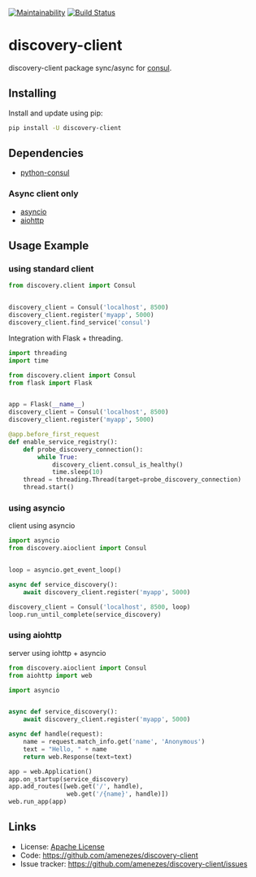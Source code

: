 [![Maintainability](https://api.codeclimate.com/v1/badges/fc7916aab464c8b7d742/maintainability)](https://codeclimate.com/github/amenezes/discovery-client/maintainability)
[![Build Status](https://travis-ci.org/amenezes/discovery-client.svg?branch=master)](https://travis-ci.org/amenezes/discovery-client)

# discovery-client

discovery-client package sync/async for [consul](https://consul.io).

## Installing

Install and update using pip:

````bash
pip install -U discovery-client
````

## Dependencies

- [python-consul](https://python-consul.readthedocs.io/en/latest)

### Async client only 
  - [asyncio](https://docs.python.org/3.6/library/asyncio.html)
  - [aiohttp](https://aiohttp.readthedocs.io/en/stable)

## Usage Example

### using standard client

````python
from discovery.client import Consul


discovery_client = Consul('localhost', 8500)
discovery_client.register('myapp', 5000)
discovery_client.find_service('consul')
````

Integration with Flask + threading.

````python
import threading
import time

from discovery.client import Consul
from flask import Flask


app = Flask(__name__)
discovery_client = Consul('localhost', 8500)
discovery_client.register('myapp', 5000)

@app.before_first_request
def enable_service_registry():
    def probe_discovery_connection():
        while True:
            discovery_client.consul_is_healthy()
            time.sleep(10)
    thread = threading.Thread(target=probe_discovery_connection)
    thread.start()
````

### using asyncio

client using asyncio

````python
import asyncio
from discovery.aioclient import Consul


loop = asyncio.get_event_loop()

async def service_discovery():
    await discovery_client.register('myapp', 5000)

discovery_client = Consul('localhost', 8500, loop)
loop.run_until_complete(service_discovery)
````

### using aiohttp

server using iohttp + asyncio

````python
from discovery.aioclient import Consul
from aiohttp import web

import asyncio


async def service_discovery():
    await discovery_client.register('myapp', 5000)

async def handle(request):
    name = request.match_info.get('name', 'Anonymous')
    text = "Hello, " + name
    return web.Response(text=text)

app = web.Application()
app.on_startup(service_discovery)
app.add_routes([web.get('/', handle),
                web.get('/{name}', handle)])
web.run_app(app)
````

## Links

- License: [Apache License](https://choosealicense.com/licenses/apache-2.0/)
- Code: https://github.com/amenezes/discovery-client
- Issue tracker: https://github.com/amenezes/discovery-client/issues
